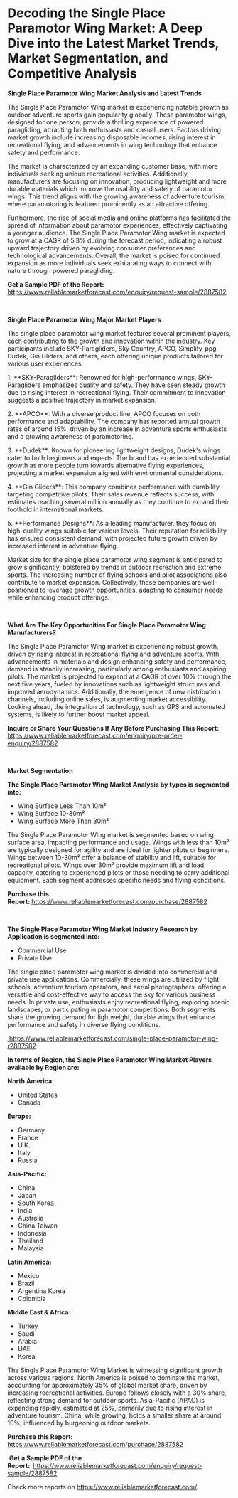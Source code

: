 <p><h1>Decoding the Single Place Paramotor Wing Market: A Deep Dive into the Latest Market Trends, Market Segmentation, and Competitive Analysis</h1></p><p><strong>Single Place Paramotor Wing Market Analysis and Latest Trends</strong></p>
<p><p>The Single Place Paramotor Wing market is experiencing notable growth as outdoor adventure sports gain popularity globally. These paramotor wings, designed for one person, provide a thrilling experience of powered paragliding, attracting both enthusiasts and casual users. Factors driving market growth include increasing disposable incomes, rising interest in recreational flying, and advancements in wing technology that enhance safety and performance.</p><p>The market is characterized by an expanding customer base, with more individuals seeking unique recreational activities. Additionally, manufacturers are focusing on innovation, producing lightweight and more durable materials which improve the usability and safety of paramotor wings. This trend aligns with the growing awareness of adventure tourism, where paramotoring is featured prominently as an attractive offering.</p><p>Furthermore, the rise of social media and online platforms has facilitated the spread of information about paramotor experiences, effectively captivating a younger audience. The Single Place Paramotor Wing market is expected to grow at a CAGR of 5.3% during the forecast period, indicating a robust upward trajectory driven by evolving consumer preferences and technological advancements. Overall, the market is poised for continued expansion as more individuals seek exhilarating ways to connect with nature through powered paragliding.</p></p>
<p><strong>Get a Sample PDF of the Report:&nbsp;</strong> <a href="https://www.reliablemarketforecast.com/enquiry/request-sample/2887582?utm_campaign=2740&utm_medium=2&utm_source=Github&utm_content=ia&utm_term=14032025&utm_id=single-place-paramotor-wing">https://www.reliablemarketforecast.com/enquiry/request-sample/2887582</a></p>
<p>&nbsp;</p>
<p><strong>Single Place Paramotor Wing Major Market Players</strong></p>
<p><p>The single place paramotor wing market features several prominent players, each contributing to the growth and innovation within the industry. Key participants include SKY-Paragliders, Sky Country, APCO, Simplify-ppg, Dudek, Gin Gliders, and others, each offering unique products tailored for various user experiences.</p><p>1. **SKY-Paragliders**: Renowned for high-performance wings, SKY-Paragliders emphasizes quality and safety. They have seen steady growth due to rising interest in recreational flying. Their commitment to innovation suggests a positive trajectory in market expansion.</p><p>2. **APCO**: With a diverse product line, APCO focuses on both performance and adaptability. The company has reported annual growth rates of around 15%, driven by an increase in adventure sports enthusiasts and a growing awareness of paramotoring.</p><p>3. **Dudek**: Known for pioneering lightweight designs, Dudek's wings cater to both beginners and experts. The brand has experienced substantial growth as more people turn towards alternative flying experiences, projecting a market expansion aligned with environmental considerations.</p><p>4. **Gin Gliders**: This company combines performance with durability, targeting competitive pilots. Their sales revenue reflects success, with estimates reaching several million annually as they continue to expand their foothold in international markets.</p><p>5. **Performance Designs**: As a leading manufacturer, they focus on high-quality wings suitable for various levels. Their reputation for reliability has ensured consistent demand, with projected future growth driven by increased interest in adventure flying.</p><p>Market size for the single place paramotor wing segment is anticipated to grow significantly, bolstered by trends in outdoor recreation and extreme sports. The increasing number of flying schools and pilot associations also contribute to market expansion. Collectively, these companies are well-positioned to leverage growth opportunities, adapting to consumer needs while enhancing product offerings.</p></p>
<p>&nbsp;</p>
<p><strong>What Are The Key Opportunities For Single Place Paramotor Wing Manufacturers?</strong></p>
<p><p>The Single Place Paramotor Wing market is experiencing robust growth, driven by rising interest in recreational flying and adventure sports. With advancements in materials and design enhancing safety and performance, demand is steadily increasing, particularly among enthusiasts and aspiring pilots. The market is projected to expand at a CAGR of over 10% through the next five years, fueled by innovations such as lightweight structures and improved aerodynamics. Additionally, the emergence of new distribution channels, including online sales, is augmenting market accessibility. Looking ahead, the integration of technology, such as GPS and automated systems, is likely to further boost market appeal.</p></p>
<p><strong>Inquire or Share Your Questions If Any Before Purchasing This Report:</strong> <a href="https://www.reliablemarketforecast.com/enquiry/pre-order-enquiry/2887582?utm_campaign=2740&utm_medium=2&utm_source=Github&utm_content=ia&utm_term=14032025&utm_id=single-place-paramotor-wing">https://www.reliablemarketforecast.com/enquiry/pre-order-enquiry/2887582</a></p>
<p>&nbsp;</p>
<p><strong>Market Segmentation</strong></p>
<p><strong>The Single Place Paramotor Wing Market Analysis by types is segmented into:</strong></p>
<p><ul><li>Wing Surface Less Than 10m²</li><li>Wing Surface 10-30m²</li><li>Wing Surface More Than 30m²</li></ul></p>
<p><p>The Single Place Paramotor Wing market is segmented based on wing surface area, impacting performance and usage. Wings with less than 10m² are typically designed for agility and are ideal for lighter pilots or beginners. Wings between 10-30m² offer a balance of stability and lift, suitable for recreational pilots. Wings over 30m² provide maximum lift and load capacity, catering to experienced pilots or those needing to carry additional equipment. Each segment addresses specific needs and flying conditions.</p></p>
<p><strong>Purchase this Report:&nbsp;</strong><a href="https://www.reliablemarketforecast.com/purchase/2887582?utm_campaign=2740&utm_medium=2&utm_source=Github&utm_content=ia&utm_term=14032025&utm_id=single-place-paramotor-wing">https://www.reliablemarketforecast.com/purchase/2887582</a></p>
<p>&nbsp;</p>
<p><strong>The Single Place Paramotor Wing Market Industry Research by Application is segmented into:</strong></p>
<p><ul><li>Commercial Use</li><li>Private Use</li></ul></p>
<p><p>The single place paramotor wing market is divided into commercial and private use applications. Commercially, these wings are utilized by flight schools, adventure tourism operators, and aerial photographers, offering a versatile and cost-effective way to access the sky for various business needs. In private use, enthusiasts enjoy recreational flying, exploring scenic landscapes, or participating in paramotor competitions. Both segments share the growing demand for lightweight, durable wings that enhance performance and safety in diverse flying conditions.</p></p>
<p><a href="https://www.reliablemarketforecast.com/single-place-paramotor-wing-r2887582?utm_campaign=2740&utm_medium=2&utm_source=Github&utm_content=ia&utm_term=14032025&utm_id=single-place-paramotor-wing">&nbsp;https://www.reliablemarketforecast.com/single-place-paramotor-wing-r2887582</a></p>
<p><strong>In terms of Region, the Single Place Paramotor Wing Market Players available by Region are:</strong></p>
<p>
    <p> <strong> North America: </strong>
        <ul>
            <li>United States</li>
            <li>Canada</li>
        </ul>
        </p> 
    <p> <strong> Europe: </strong>
        <ul>
            <li>Germany</li>
            <li>France</li>
            <li>U.K.</li>
            <li>Italy</li>
            <li>Russia</li>
        </ul>
        </p> 
    <p> <strong> Asia-Pacific: </strong>
        <ul>
            <li>China</li>
            <li>Japan</li>
            <li>South Korea</li>
            <li>India</li>
            <li>Australia</li>
            <li>China Taiwan</li>
            <li>Indonesia</li>
            <li>Thailand</li>
            <li>Malaysia</li>
        </ul>
        </p> 
    <p> <strong> Latin America: </strong>
        <ul>
            <li>Mexico</li>
            <li>Brazil</li>
            <li>Argentina Korea</li>
            <li>Colombia</li>
        </ul>
        </p> 
    <p> <strong> Middle East & Africa: </strong>
        <ul>
            <li>Turkey</li>
            <li>Saudi</li>
            <li>Arabia</li>
            <li>UAE</li>
            <li>Korea</li>
        </ul>
    </p>
    </p>
<p><p>The Single Place Paramotor Wing Market is witnessing significant growth across various regions. North America is poised to dominate the market, accounting for approximately 35% of global market share, driven by increasing recreational activities. Europe follows closely with a 30% share, reflecting strong demand for outdoor sports. Asia-Pacific (APAC) is expanding rapidly, estimated at 25%, primarily due to rising interest in adventure tourism. China, while growing, holds a smaller share at around 10%, influenced by burgeoning outdoor markets.</p></p>
<p><strong>Purchase this Report: </strong><a href="https://www.reliablemarketforecast.com/purchase/2887582?utm_campaign=2740&utm_medium=2&utm_source=Github&utm_content=ia&utm_term=14032025&utm_id=single-place-paramotor-wing">https://www.reliablemarketforecast.com/purchase/2887582</a></p>
<p>&nbsp;<strong>Get a Sample PDF of the Report:&nbsp;&nbsp;</strong><a href="https://www.reliablemarketforecast.com/enquiry/request-sample/2887582?utm_campaign=2740&utm_medium=2&utm_source=Github&utm_content=ia&utm_term=14032025&utm_id=single-place-paramotor-wing">https://www.reliablemarketforecast.com/enquiry/request-sample/2887582</a></p>
<p><strong></strong></p>
<p>Check more reports on <a href="https://www.reliablemarketforecast.com/?utm_campaign=2740&utm_medium=2&utm_source=Github&utm_content=ia&utm_term=14032025&utm_id=single-place-paramotor-wing">https://www.reliablemarketforecast.com/</a></p>